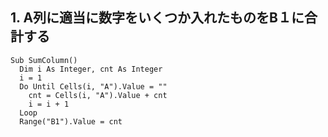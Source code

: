 ## 1. A列に適当に数字をいくつか入れたものをB１に合計する

```vba
Sub SumColumn()
  Dim i As Integer, cnt As Integer
  i = 1
  Do Until Cells(i, "A").Value = ""
    cnt = Cells(i, "A").Value + cnt
    i = i + 1
  Loop
  Range("B1").Value = cnt
```
